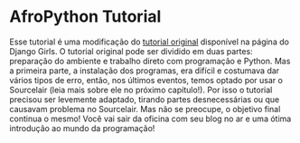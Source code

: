 # AfroPython Tutorial

Esse tutorial é uma modificação do [tutorial original](https://tutorial.djangogirls.org/pt/) disponível na página do Django Girls.
O tutorial original pode ser dividido em duas partes: preparação do ambiente e trabalho direto com programação e Python. Mas a primeira parte, a instalação dos programas, era difícil e costumava dar vários tipos de erro, então, nos últimos eventos, temos optado por usar o Sourcelair (leia mais sobre ele no próximo capítulo!). Por isso o tutorial precisou ser levemente adaptado, tirando partes desnecessárias ou que causavam problema no Sourcelair.
Mas não se preocupe, o objetivo final continua o mesmo! Você vai sair da oficina com seu blog no ar e uma ótima introdução ao mundo da programação!